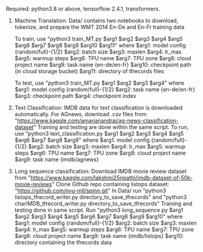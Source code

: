 Required: python3.8 or above, tensorflow 2.4.1, transformers.
 
1. Machine Translation:
	Data/ contains two notebooks to download, tokenize, and prepare the WMT 2014 En-De and En-Fr training data

	To train, use "python3 train_MT.py $arg1 $arg2 $arg3 $arg4 $arg5 $arg6 $arg7 $arg8 $arg9 $arg10 $arg11"
	where
	$arg1: model config {random/full}-{1/2}
	$arg2: batch size
	$arg3: maxlen
	$arg4: lr_max
	$arg5: warmup steps
	$arg6: TPU name
	$arg7: TPU zone
	$arg8: cloud project name
	$arg9: task name {en-de/en-fr}
	$arg10: checkpoint path (in cloud storage bucket)
	$arg11: directory of tfrecords files
	
	To test, use "python3 train_MT.py $arg1 $arg2 $arg3 $arg4"
	where 
	$arg1: model config {random/full}-{1/2}
	$arg2: task name {en-de/en-fr}
	$arg3: checkpoint path
	$arg4: checkpoint index

2. Text Classification:
	IMDB data for text classification is downloaded automatically. For AGnews, download .csv files from 
        "https://www.kaggle.com/amananandrai/ag-news-classification-dataset"
	Training and testing are done within the same script. To run, use
	"python3 text_classification.py $arg1 $arg2 $arg3 $arg4 $arg5 $arg6 $arg7 $arg8 $arg9"
	where
	$arg1: model config {random/full}-{1/2}
	$arg2: batch size
	$arg3: maxlen
	$arg4: lr_max
	$arg5: warmup steps
	$arg6: TPU name
	$arg7: TPU zone
	$arg8: cloud project name
	$arg9: task name {imdb/agnews}

3. Long sequence classification:
	Download IMDB movie review dataset from "https://www.kaggle.com/lakshmi25npathi/imdb-dataset-of-50k-movie-reviews"
	Clone Github repo containing listops dataset: "https://github.com/nyu-mll/spinn.git"
	In Data/ run "python3 listops_tfrecord_writer.py directory_to_save_tfrecords"
        and "python3 charIMDB_tfrecord_writer.py directory_to_save_tfrecords"
	Training and testing done in same script. Run 
	"python3 long_sequence.py $arg1 $arg2 $arg3 $arg4 $arg5 $arg6 $arg7 $arg8 $arg9 $arg10"
	where
	$arg1: model config {random/full}-{1/2}
	$arg2: batch size
	$arg3: maxlen
	$arg4: lr_max
	$arg5: warmup steps
	$arg6: TPU name
	$arg7: TPU zone
	$arg8: cloud project name
	$arg9: task name {imdb/listops}
	$arg10: directory containing the tfrecords data

